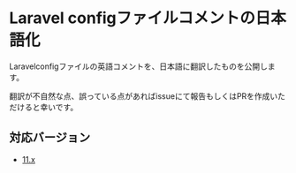 # Laravel configファイルコメントの日本語化

Laravelconfigファイルの英語コメントを、日本語に翻訳したものを公開します。

翻訳が不自然な点、誤っている点があればissueにて報告もしくはPRを作成いただけると幸いです。

## 対応バージョン
- [11.x](https://github.com/laravel/laravel/tree/11.x)
